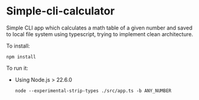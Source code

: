 # Simple-cli-calculator

Simple CLI app which calculates a math table of a given number and saved to local file system using typescript, trying to implement clean architecture.

To install:

```
npm install
```

To run it:

- Using Node.js > 22.6.0
  ```
  node --experimental-strip-types ./src/app.ts -b ANY_NUMBER
  ```
